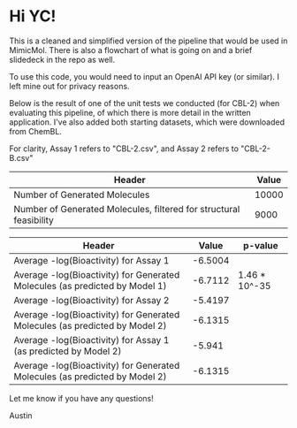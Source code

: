 # Hi YC!

This is a cleaned and simplified version of the pipeline that would be used in MimicMol. There is also a flowchart of what is going on and a brief slidedeck in the repo as well. 

To use this code, you would need to input an OpenAI API key (or similar). I left mine out for privacy reasons.

Below is the result of one of the unit tests we conducted (for CBL-2) when evaluating this pipeline, of which there is more detail in the written application. I've also added both starting datasets, which were downloaded from ChemBL. 

For clarity, Assay 1 refers to "CBL-2.csv", and Assay 2 refers to "CBL-2-B.csv"

| Header   | Value  |
|----------|--------|
| Number of Generated Molecules | 10000 |
| Number of Generated Molecules, filtered for structural feasibility | 9000 |





| Header | Value | p-value |
|----------|----------|----------|
| Average -log(Bioactivity) for Assay 1  | -6.5004   |    |
| Average -log(Bioactivity) for Generated Molecules (as predicted by Model 1)  | -6.7112   | 1.46 * 10^-35 |
| Average -log(Bioactivity) for Assay 2   | -5.4197    |  |
| Average -log(Bioactivity) for Generated Molecules (as predicted by Model 2)   | -6.1315 |    |
| Average -log(Bioactivity) for Assay 1 (as predicted by Model 2)   | -5.941  |    |
| Average -log(Bioactivity) for Generated Molecules (as predicted by Model 2)  |  -6.1315  |    |


Let me know if you have any questions! 

Austin